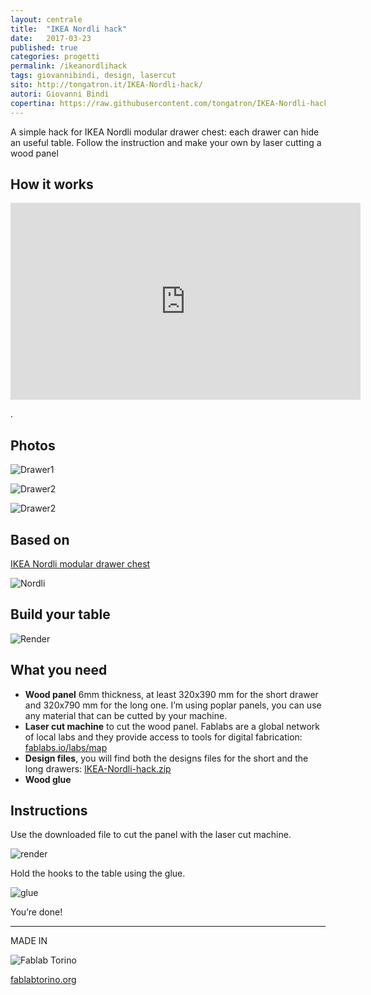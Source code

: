 ```yaml
---
layout: centrale
title:  "IKEA Nordli hack"
date:   2017-03-23
published: true
categories: progetti
permalink: /ikeanordlihack
tags: giovannibindi, design, lasercut
sito: http://tongatron.it/IKEA-Nordli-hack/
autori: Giovanni Bindi
copertina: https://raw.githubusercontent.com/tongatron/IKEA-Nordli-hack/gh-pages/img/cassetto2.jpg
---
```

A simple hack for IKEA Nordli modular drawer chest: each drawer can hide an useful table. Follow the instruction and make your own by laser cutting a wood panel<!--more-->

## How it works

<iframe width="560" height="315" src="https://www.youtube.com/embed/spbYojW0Ouk?rel=0&amp;controls=0&amp;showinfo=0" frameborder="0" allowfullscreen></iframe>            

.

## Photos

![Drawer1](https://raw.githubusercontent.com/tongatron/IKEA-Nordli-hack/gh-pages/img/cassetto3.jpg)

![Drawer2](https://raw.githubusercontent.com/tongatron/IKEA-Nordli-hack/gh-pages/img/cassetto2.jpg)

![Drawer2](https://raw.githubusercontent.com/tongatron/IKEA-Nordli-hack/gh-pages/img/IKEA-Nordli-hack-4.jpg)

## Based on
[IKEA Nordli modular drawer chest](http://www.ikea.com/us/en/catalog/categories/series/27271/)

![Nordli](https://raw.githubusercontent.com/tongatron/IKEA-Nordli-hack/gh-pages/img/nordli_original.jpg)

## Build your table

![Render](https://raw.githubusercontent.com/tongatron/IKEA-Nordli-hack/gh-pages/img/IKEA-Nordli-hack-5.jpg)

## What you need
- **Wood panel** 6mm thickness, at least 320x390 mm for the short drawer and 320x790 mm for the long one. I’m using poplar panels, you can use any material that can be cutted by your machine.
- **Laser cut machine** to cut the wood panel. Fablabs are a global network of local labs and they provide access to tools for digital fabrication: [fablabs.io/labs/map](https://www.fablabs.io/labs/map)
- **Design files**, you will find both the designs files for the short and the long drawers: [IKEA-Nordli-hack.zip](https://github.com/tongatron/IKEA-Nordli-hack/archive/master.zip)
- **Wood glue**

## Instructions

Use the downloaded file to cut the panel with the laser cut machine.

![render](https://raw.githubusercontent.com/tongatron/IKEA-Nordli-hack/gh-pages/img/taglio.png)

Hold the hooks to the table using the glue.

![glue](https://raw.githubusercontent.com/tongatron/IKEA-Nordli-hack/gh-pages/img/howtoglue.jpg)

You’re done!

---

MADE IN 

![Fablab Torino](https://raw.githubusercontent.com/tongatron/IKEA-Nordli-hack/gh-pages/img/fablabtorino.jpg)

[fablabtorino.org](http://fablabtorino.org/)

